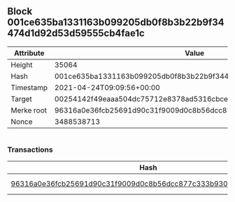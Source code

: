 ## Block 001ce635ba1331163b099205db0f8b3b22b9f34474d1d92d53d59555cb4fae1c

Attribute | Value
--- | ---
Height | 35064
Hash | 001ce635ba1331163b099205db0f8b3b22b9f34474d1d92d53d59555cb4fae1c
Timestamp | 2021-04-24T09:09:56+00:00
Target | 00254142f49eaaa504dc75712e8378ad5316cbcead634704b3734b6271167cc4
Merke root | 96316a0e36fcb25691d90c31f9009d0c8b56dcc877c333b930af00bc442daa9a
Nonce | 3488538713

```

```

### Transactions

Hash | Amount
--- | ---
[96316a0e36fcb25691d90c31f9009d0c8b56dcc877c333b930af00bc442daa9a](96316a0e36fcb25691d90c31f9009d0c8b56dcc877c333b930af00bc442daa9a.md) | 10.00000000 SKEPTI 
